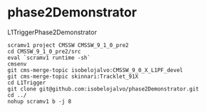 # phase2Demonstrator
L1TriggerPhase2Demonstrator

```
scramv1 project CMSSW CMSSW_9_1_0_pre2
cd CMSSW_9_1_0_pre2/src
eval `scramv1 runtime -sh`
cmsenv
git cms-merge-topic isobelojalvo:CMSSW_9_0_X_L1PF_devel
git cms-merge-topic skinnari:Tracklet_91X
cd L1Trigger
git clone git@github.com:isobelojalvo/phase2Demonstrator.git
cd ../
nohup scramv1 b -j 8
```